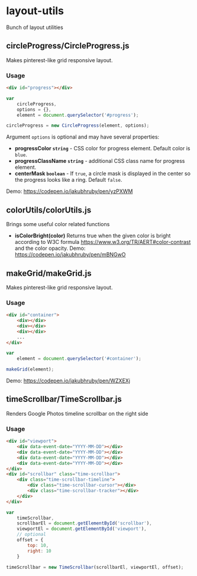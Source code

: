 # layout-utils
Bunch of layout utilities

## circleProgress/CircleProgress.js
Makes pinterest-like grid responsive layout.
### Usage
```html
<div id="progress"></div>
```
```javascript
var
	circleProgress,
	options = {},
	element = document.querySelector('#progress');

circleProgress = new CircleProgress(element, options);
```
Argument ``options`` is optional and may have several properties:
- **progressColor ``string``** - CSS color for progress element. Default color is ``blue``.
- **progressClassName ``string``** - additional CSS class name for progress element.
- **centerMask ``boolean``** - If ``true``, a circle mask is displayed in the center so the progress looks like a ring. Default ``false``.

Demo: https://codepen.io/jakubhruby/pen/yzPXWM

## colorUtils/colorUtils.js
Brings some useful color related functions

- **isColorBright(color)**
Returns true when the given color is bright according to W3C formula https://www.w3.org/TR/AERT#color-contrast and the color opacity.
Demo: https://codepen.io/jakubhruby/pen/mBNGwO

## makeGrid/makeGrid.js
Makes pinterest-like grid responsive layout.
### Usage
```html
<div id="container">
	<div></div>
	<div></div>
	<div></div>
	...
</div>
```
```javascript
var
	element = document.querySelector('#container');

makeGrid(element);
```

Demo: https://codepen.io/jakubhruby/pen/WZXEXj

## timeScrollbar/TimeScrollbar.js
Renders Google Photos timeline scrollbar on the right side
### Usage
```html
<div id="viewport">
	<div data-event-date="YYYY-MM-DD"></div>
	<div data-event-date="YYYY-MM-DD"></div>
	<div data-event-date="YYYY-MM-DD"></div>
	<div data-event-date="YYYY-MM-DD"></div>
</div>
<div id="scrollbar" class="time-scrollbar">
	<div class="time-scrollbar-timeline">
		<div class="time-scrollbar-cursor"></div>
		<div class="time-scrollbar-tracker"></div>
	</div>
</div>
```
```javascript
var
	timeScrollbar,
	scrollbarEl = document.getElementById('scrollbar'),
	viewportEl = document.getElementById('viewport'),
	// optional
	offset = {
		top: 10,
		right: 10
	}

timeScrollbar = new TimeScrollbar(scrollbarEl, viewportEl, offset);
```
